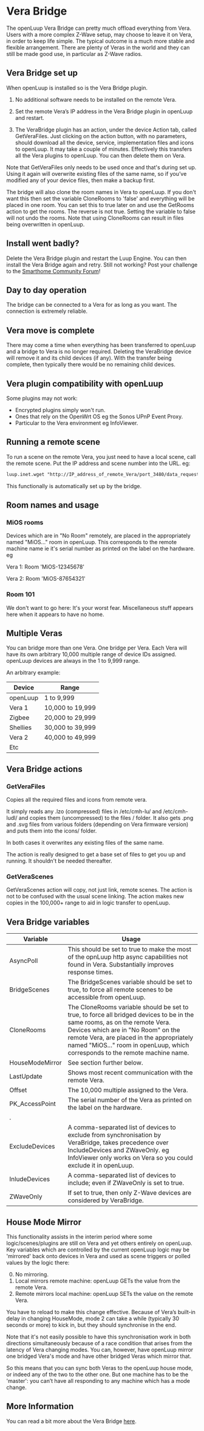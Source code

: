 # Vera Bridge
The openLuup Vera Bridge can pretty much offload everything from Vera. Users with a more complex Z-Wave setup, may choose to leave it on Vera, in order to keep life simple. The typical outcome is a much more stable and flexible arrangement. There are plenty of Veras in the world and they can still be made good use, in particular as Z-Wave radios.


## Vera Bridge set up
When openLuup is installed so is the Vera Bridge plugin.

1. No additional software needs to be installed on the remote Vera.

2. Set the remote Vera’s IP address in the Vera Bridge plugin in openLuup and restart.

3. The VeraBridge plugin has an action, under the device Action tab, called GetVeraFiles. Just clicking on the action button, with no parameters, should download all the device, service, implementation files and icons to openLuup. It may take a couple of minutes. Effectively this transfers all the Vera plugins to openLuup. You can then delete them on Vera.

Note that GetVeraFiles only needs to be used once and that's during set up. Using it again will overwrite existing files of the same name, so if you’ve modified any of your device files, then make a backup first.

The bridge will also clone the room names in Vera to openLuup. If you don't want this then set the variable CloneRooms to 'false' and everything will be placed in one room. You can set this to true later on and use the GetRooms action to get the rooms. The reverse is not true. Setting the variable to false will not undo the rooms. Note that using CloneRooms can result in files being overwritten in openLuup.

## Install went badly?
Delete the Vera Bridge plugin and restart the Luup Engine. You can then install the Vera Bridge again and retry. Still not working? Post your challenge to the [Smarthome Community Forum](https://smarthome.community/)!

## Day to day operation
The bridge can be connected to a Vera for as long as you want. The connection is extremely reliable.

## Vera move is complete
There may come a time when everything has been transferred to openLuup and a bridge to Vera is no longer required. Deleting the VeraBridge device will remove it and its child devices (if any). With the transfer being complete, then typically there would be no remaining child devices.

## Vera plugin compatibility with openLuup
Some plugins may not work:

- Encrypted plugins simply won't run.
- Ones that rely on the OpenWrt OS eg the Sonos UPnP Event Proxy.
- Particular to the Vera environment eg InfoViewer.

## Running a remote scene
To run a scene on the remote Vera, you just need to have a local scene, call the remote scene. Put the IP address and scene number into the URL. eg:

```HTML
luup.inet.wget "http://IP_address_of_remote_Vera/port_3480/data_request?id=action&serviceId=urn:micasaverde-com:serviceId:HomeAutomationGateway1&action=RunScene&SceneNum=8"
```

This functionally is automatically set up by the bridge.

## Room names and usage

### MiOS rooms
Devices which are in "No Room" remotely, are placed in the appropriately named "MiOS…" room in openLuup. This corresponds to the remote machine name ie it's serial number as printed on the label on the hardware. eg

Vera 1:  Room 'MiOS-12345678'

Vera 2:  Room 'MiOS-87654321'

### Room 101
We don't want to go here: It's your worst fear. Miscellaneous stuff appears here when it appears to have no home.

## Multiple Veras
You can bridge more than one Vera. One bridge per Vera. Each Vera will have its own arbitrary 10,000 multiple range of device IDs assigned. openLuup devices are always in the 1 to 9,999 range.

An arbitrary example:

|Device|Range|
|---|---|
|openLuup|1 to 9,999|
|Vera 1| 10,000 to 19,999|
|Zigbee|20,000 to 29,999|
|Shellies|30,000 to 39,999|
|Vera 2|40,000 to 49,999|
|Etc||

## Vera Bridge actions

### GetVeraFiles
Copies all the required files and icons from remote vera.

It simply reads any .lzo (compressed) files in /etc/cmh-lu/ and /etc/cmh-ludl/ and copies them (uncompressed) to the files / folder. It also gets .png and .svg files from various folders (depending on Vera firmware version) and puts them into the icons/ folder.

In both cases it overwrites any existing files of the same name.

The action is really designed to get a base set of files to get you up and running. It shouldn't be needed thereafter.

### GetVeraScenes
GetVeraScenes action will copy, not just link, remote scenes. The action is not to be confused with the usual scene linking. The action makes new copies in the 100,000+ range to aid in logic transfer to openLuup.

## Vera Bridge variables
|Variable|Usage|
|---|---|
|AsyncPoll|This should be set to true to make the most of the opnLuup http async capabilities not found in Vera. Substantially improves response times.|
|BridgeScenes|The BridgeScenes variable should be set to true, to force all remote scenes to be accessible from openLuup.|
|CloneRooms|The CloneRooms variable should be set to true, to force all bridged devices to be in the same rooms, as on the remote Vera. Devices which are in "No Room" on the remote Vera, are placed in the appropriately named "MiOS..." room in openLuup, which corresponds to the remote machine name.|
|HouseModeMirror|See section further below.|
|LastUpdate|Shows most recent communication with the remote Vera.|
|Offset|The 10,000 multiple assigned to the Vera.|
|PK_AccessPoint|The serial number of the Vera as printed on the label on the hardware.|
|.||
|ExcludeDevices|A comma-separated list of devices to exclude from synchronisation by VeraBridge, takes precedence over IncludeDevices and ZWaveOnly. eg InfoViewer only works on Vera so you could exclude it in openLuup.|
|InludeDevices|A comma-separated list of devices to include; even if ZWaveOnly is set to true.|
|ZWaveOnly|If set to true, then only Z-Wave devices are considered by VeraBridge.|

## House Mode Mirror
This functionality assists in the interim period where some logic/scenes/plugins are still on Vera and yet others entirely on openLuup. Key variables which are controlled by the current openLuup logic may be 'mirrored' back onto devices in Vera and used as scene triggers or polled values by the logic there:

0. No mirroring.
1. Local mirrors remote machine: openLuup GETs the value from the remote Vera.
2. Remote mirrors local machine: openLuup SETs the value on the remote Vera.

You have to reload to make this change effective. Because of Vera’s built-in delay in changing HouseMode, mode 2 can take a while (typically 30 seconds or more) to kick in, but they should synchronise in the end.

Note that it's not easily possible to have this synchronisation work in both directions simultaneously because of a race condition that arises from the latency of Vera changing modes. You can, however, have openLuup mirror one bridged Vera's mode and have other bridged Veras which mirror that.

So this means that you can sync both Veras to the openLuup house mode, or indeed any of the two to the other one. But one machine has to be the 'master': you can’t have all responding to any machine which has a mode change.

## More Information
You can read a bit more about the Vera Bridge [here](openluup?id=more-about-verabridge).
